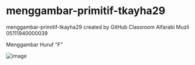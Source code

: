 # menggambar-primitif-tkayha29
menggambar-primitif-tkayha29 created by GitHub Classroom
Alfarabi Muzli 05111940000039

Menggambar Huruf "F"

![image](https://user-images.githubusercontent.com/74232912/134137418-5674f899-80bc-4229-9af8-348d7eca702f.png)
